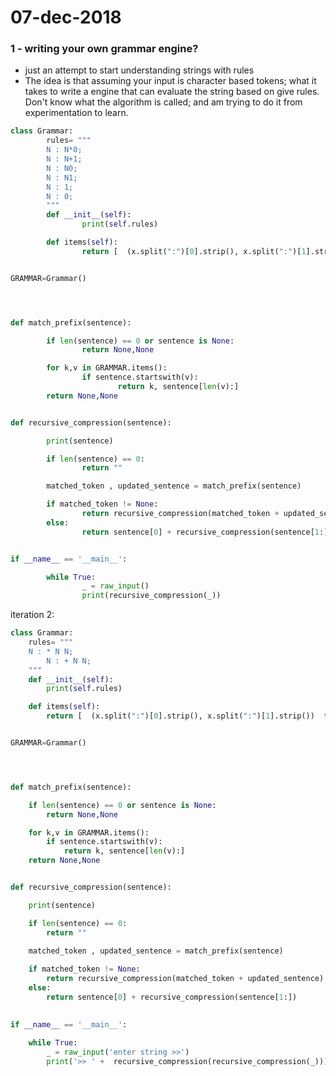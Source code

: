 # 07-dec-2018


### 1 - writing your own grammar engine?

- just an attempt to start understanding strings with rules
- The idea is that assuming your input is character based tokens; what it takes to write a engine that can evaluate the string based on give rules. Don't know what the algorithm is called; and am trying to do it from experimentation to learn.

```python
class Grammar:
        rules= """
        N : N*0;
        N : N+1;
        N : N0;
        N : N1;
        N : 1;
        N : 0;  
        """
        def __init__(self):
                print(self.rules)

        def items(self):
                return [  (x.split(":")[0].strip(), x.split(":")[1].strip())  for x in self.rules.split(";") if len(x.strip()) >0 ]


GRAMMAR=Grammar()




def match_prefix(sentence):

        if len(sentence) == 0 or sentence is None:
                return None,None

        for k,v in GRAMMAR.items():
                if sentence.startswith(v):
                        return k, sentence[len(v):]
        return None,None


def recursive_compression(sentence):

        print(sentence)

        if len(sentence) == 0:
                return ""

        matched_token , updated_sentence = match_prefix(sentence)

        if matched_token != None:
                return recursive_compression(matched_token + updated_sentence)
        else:
                return sentence[0] + recursive_compression(sentence[1:])


if __name__ == '__main__':

        while True:
                _ = raw_input()
                print(recursive_compression(_))

```

iteration 2:
```python
class Grammar:
	rules= """
	N : * N N;
        N : + N N;
	"""
	def __init__(self):
		print(self.rules)

	def items(self):
		return [  (x.split(":")[0].strip(), x.split(":")[1].strip())  for x in self.rules.split(";") if len(x.strip()) >0 ] 


GRAMMAR=Grammar()




def match_prefix(sentence):

	if len(sentence) == 0 or sentence is None:
		return None,None

	for k,v in GRAMMAR.items():
		if sentence.startswith(v):
			return k, sentence[len(v):]
	return None,None


def recursive_compression(sentence):

	print(sentence)

	if len(sentence) == 0:
		return ""
	
	matched_token , updated_sentence = match_prefix(sentence)

	if matched_token != None:
		return recursive_compression(matched_token + updated_sentence)
	else:
		return sentence[0] + recursive_compression(sentence[1:])

		
if __name__ == '__main__':
	
	while True:
		_ = raw_input('enter string >>')
		print('>> ' +  recursive_compression(recursive_compression(_)))	
```

